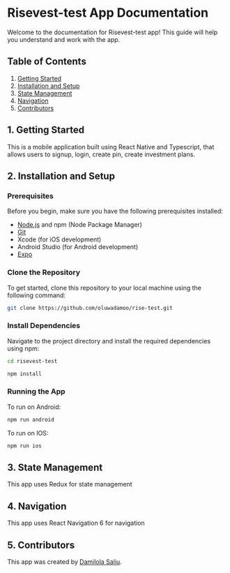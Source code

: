 # Risevest-test App Documentation

Welcome to the documentation for Risevest-test app! This guide will help you understand and work with the app.

## Table of Contents

1. [Getting Started](#getting-started)
2. [Installation and Setup](#installation-and-setup)
3. [State Management](#state-management)
4. [Navigation](#navigation)
5. [Contributors](#contributors)

## 1. Getting Started

This is a mobile application built using React Native and Typescript, that allows users to signup, login, create pin, create investment plans.


## 2. Installation and Setup

### Prerequisites

Before you begin, make sure you have the following prerequisites installed:

- [Node.js](https://nodejs.org/) and npm (Node Package Manager)
- [Git](https://git-scm.com/)
- Xcode (for iOS development)
- Android Studio (for Android development)
- [Expo](https://docs.expo.dev/get-started/installation/)

### Clone the Repository
To get started, clone this repository to your local machine using the following command:

```bash
git clone https://github.com/oluwadamoo/rise-test.git
```

### Install Dependencies
Navigate to the project directory and install the required dependencies using npm:

```bash
cd risevest-test
```

```bash
npm install
```

### Running the App
To run on Android:

```bash
npm run android
```

To run on IOS:

```bash
npm run ios
```

## 3. State Management
This app uses Redux for state management

## 4. Navigation
This app uses React Navigation 6 for navigation

## 5. Contributors
This app was created by [Damilola Saliu](https://github.com/oluwadamoo).
